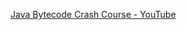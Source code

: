 
[Java Bytecode Crash Course - YouTube](https://www.youtube.com/watch?v=e2zmmkc5xI0&ab_channel=OracleDevelopers)

